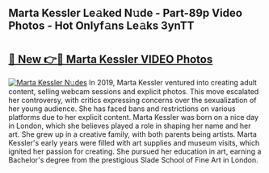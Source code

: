 ## Marta Kessler Le𝚊ked N𝚞de - Part-89p Video Photos - Hot Onlyf𝚊ns Le𝚊ks 3ynTT

# <h2><a href="http://ab94374.deff.icu/?id=Marta+Kessler">🔗 New 👉🔴 Marta Kessler VIDEO Photos</a></h2>

[![Marta Kessler N𝚞des](https://i.imgur.com/rIISA9y.gif)](http://ab94374.deff.icu/?id=Marta+Kessler)
In 2019, Marta Kessler ventured into creating adult content, selling webcam sessions and explicit photos. This move escalated her controversy, with critics expressing concerns over the sexualization of her young audience. She has faced bans and restrictions on various platforms due to her explicit content. Marta Kessler was born on a nice day in London, which she believes played a role in shaping her name and her art. She grew up in a creative family, with both parents being artists. Marta Kessler's early years were filled with art supplies and museum visits, which ignited her passion for creating. She pursued her education in art, earning a Bachelor's degree from the prestigious Slade School of Fine Art in London.
